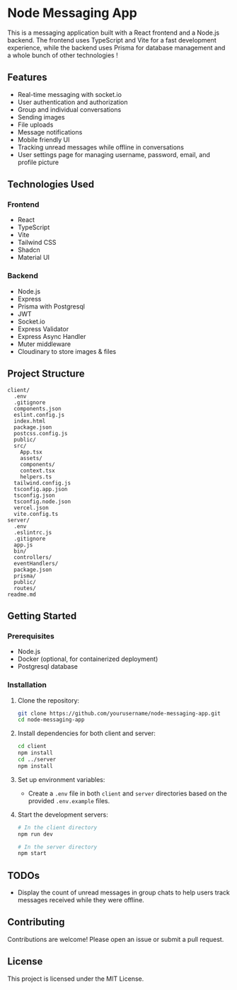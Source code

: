 # Node Messaging App

This is a messaging application built with a React frontend and a Node.js backend. The frontend uses TypeScript and Vite for a fast development experience, while the backend uses Prisma for database management and a whole bunch of other technologies !

## Features

- Real-time messaging with socket.io
- User authentication and authorization
- Group and individual conversations
- Sending images
- File uploads
- Message notifications
- Mobile friendly UI
- Tracking unread messages while offline in conversations
- User settings page for managing username, password, email, and profile picture

## Technologies Used

### Frontend

- React
- TypeScript
- Vite
- Tailwind CSS
- Shadcn
- Material UI

### Backend

- Node.js
- Express
- Prisma with Postgresql
- JWT
- Socket.io
- Express Validator
- Express Async Handler
- Muter middleware
- Cloudinary to store images & files

## Project Structure

```
client/
  .env
  .gitignore
  components.json
  eslint.config.js
  index.html
  package.json
  postcss.config.js
  public/
  src/
    App.tsx
    assets/
    components/
    context.tsx
    helpers.ts
  tailwind.config.js
  tsconfig.app.json
  tsconfig.json
  tsconfig.node.json
  vercel.json
  vite.config.ts
server/
  .env
  .eslintrc.js
  .gitignore
  app.js
  bin/
  controllers/
  eventHandlers/
  package.json
  prisma/
  public/
  routes/
readme.md
```

## Getting Started

### Prerequisites

- Node.js
- Docker (optional, for containerized deployment)
- Postgresql database

### Installation

1. Clone the repository:

   ```sh
   git clone https://github.com/yourusername/node-messaging-app.git
   cd node-messaging-app
   ```

2. Install dependencies for both client and server:

   ```sh
   cd client
   npm install
   cd ../server
   npm install
   ```

3. Set up environment variables:

   - Create a `.env` file in both `client` and `server` directories based on the provided `.env.example` files.

4. Start the development servers:

   ```sh
   # In the client directory
   npm run dev

   # In the server directory
   npm start
   ```

## TODOs

- Display the count of unread messages in group chats to help users track messages received while they were offline.


## Contributing

Contributions are welcome! Please open an issue or submit a pull request.

## License

This project is licensed under the MIT License.